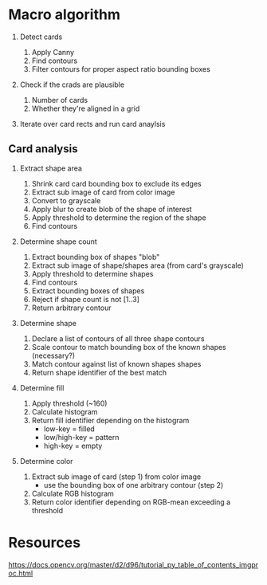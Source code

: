 

# Macro algorithm

1. Detect cards
   1. Apply Canny
   2. Find contours
   3. Filter contours for proper aspect ratio bounding boxes
   
2. Check if the crads are plausible
   1. Number of cards
   2. Whether they're aligned in a grid

3. Iterate over card rects and run card anaylsis


## Card analysis

1. Extract shape area
   1. Shrink card card bounding box to exclude its edges
   2. Extract sub image of card from color image
   3. Convert to grayscale
   4. Apply blur to create blob of the shape of interest
   5. Apply threshold to determine the region of the shape
   6. Find contours

2. Determine shape count
   1. Extract bounding box of shapes "blob"
   2. Extract sub image of shape/shapes area (from card's grayscale)
   3. Apply threshold to determine shapes
   4. Find contours
   5. Extract bounding boxes of shapes
   6. Reject if shape count is not [1..3]
   7. Return arbitrary contour

3. Determine shape
   1. Declare a list of contours of all three shape contours
   2. Scale contour to match bounding box of the known shapes (necessary?)
   3. Match contour against list of known shapes shapes
   4. Return shape identifier of the best match

4. Determine fill
   1. Apply threshold (~160)
   2. Calculate histogram
   3. Return fill identifier depending on the histogram
      * low-key = filled
      * low/high-key = pattern
      * high-key = empty

5. Determine color
   1. Extract sub image of card (step 1) from color image
      * use the bounding box of one arbitrary contour (step 2)
   2. Calculate RGB histogram 
   3. Return color identifier depending on RGB-mean exceeding a threshold


# Resources

https://docs.opencv.org/master/d2/d96/tutorial_py_table_of_contents_imgproc.html
